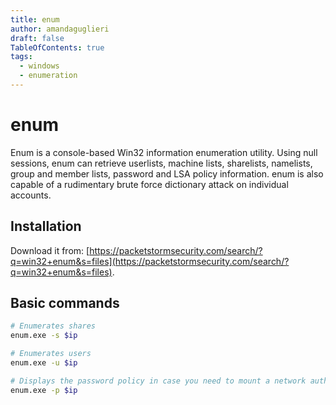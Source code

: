 ```yaml
---
title: enum
author: amandaguglieri
draft: false
TableOfContents: true
tags:
  - windows
  - enumeration
---
```


# enum

Enum is a console-based Win32 information enumeration utility. Using null sessions, enum can retrieve userlists, machine lists, sharelists, namelists, group and member lists, password and LSA policy information. enum is also capable of a rudimentary brute force dictionary attack on individual accounts. 

## Installation

Download it from: [https://packetstormsecurity.com/search/?q=win32+enum&s=files](https://packetstormsecurity.com/search/?q=win32+enum&s=files).

## Basic commands
  
```bash
# Enumerates shares
enum.exe -s $ip     

# Enumerates users
enum.exe -u $ip

# Displays the password policy in case you need to mount a network authentification attack
enum.exe -p $ip 
```


